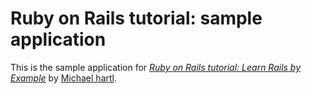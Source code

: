 # Ruby on Rails tutorial: sample application

This is the sample application for
[*Ruby on Rails tutorial: Learn Rails by Example*](http://railstutorial.org/)
by [Michael hartl](http://michaelhartl.com/).
